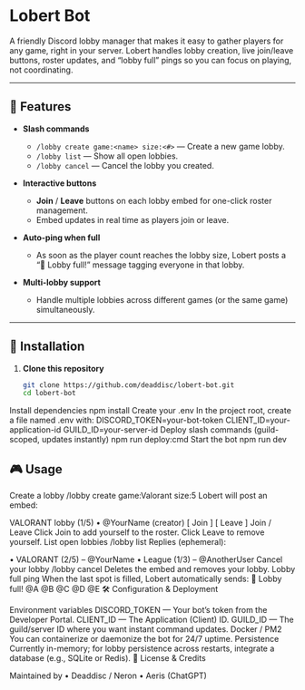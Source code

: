 # Lobert Bot

A friendly Discord lobby manager that makes it easy to gather players for any game, right in your server. Lobert handles lobby creation, live join/leave buttons, roster updates, and “lobby full” pings so you can focus on playing, not coordinating.

---

## 🌟 Features

- **Slash commands**  
  - `/lobby create game:<name> size:<#>` — Create a new game lobby.  
  - `/lobby list` — Show all open lobbies.  
  - `/lobby cancel` — Cancel the lobby you created.

- **Interactive buttons**  
  - **Join** / **Leave** buttons on each lobby embed for one-click roster management.  
  - Embed updates in real time as players join or leave.

- **Auto-ping when full**  
  - As soon as the player count reaches the lobby size, Lobert posts a “🚀 Lobby full!” message tagging everyone in that lobby.

- **Multi-lobby support**  
  - Handle multiple lobbies across different games (or the same game) simultaneously.

---

## 🚀 Installation

1. **Clone this repository**  
   ```bash
   git clone https://github.com/deaddisc/lobert-bot.git
   cd lobert-bot
Install dependencies
npm install
Create your .env
In the project root, create a file named .env with:
DISCORD_TOKEN=your-bot-token
CLIENT_ID=your-application-id
GUILD_ID=your-server-id
Deploy slash commands (guild-scoped, updates instantly)
npm run deploy:cmd
Start the bot
npm run dev

## 🎮 Usage

Create a lobby
/lobby create game:Valorant size:5
Lobert will post an embed:

VALORANT lobby (1/5)
• @YourName (creator)
[ Join ]  [ Leave ]
Join / Leave
Click Join to add yourself to the roster.
Click Leave to remove yourself.
List open lobbies
/lobby list
Replies (ephemeral):

• VALORANT (2/5) – @YourName
• League (1/3) – @AnotherUser
Cancel your lobby
/lobby cancel
Deletes the embed and removes your lobby.
Lobby full ping
When the last spot is filled, Lobert automatically sends:
🚀 Lobby full! @A @B @C @D @E
🛠️ Configuration & Deployment

Environment variables
DISCORD_TOKEN — Your bot’s token from the Developer Portal.
CLIENT_ID — The Application (Client) ID.
GUILD_ID — The guild/server ID where you want instant command updates.
Docker / PM2
You can containerize or daemonize the bot for 24/7 uptime.
Persistence
Currently in-memory; for lobby persistence across restarts, integrate a database (e.g., SQLite or Redis).
📄 License & Credits

Maintained by
• Deaddisc / Neron
• Aeris (ChatGPT)
